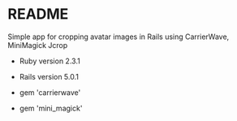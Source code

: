# README

Simple app for cropping avatar images in Rails using CarrierWave, MiniMagick Jcrop

* Ruby version 2.3.1
* Rails version 5.0.1

* gem 'carrierwave'
* gem 'mini_magick'
